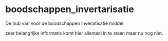 # boodschappen_invertarisatie
De hub van voor de boodschappen invenatisatie middel

zeer belangrijke informatie komt hier allemaal in te staan maar nu nog niet.
